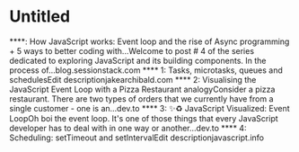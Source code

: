 # Untitled

****: How JavaScript works: Event loop and the rise of Async programming + 5 ways to better coding with…Welcome to post # 4 of the series dedicated to exploring JavaScript and its building components. In the process of…blog.sessionstack.com
**** 1: Tasks, microtasks, queues and schedulesEdit descriptionjakearchibald.com
**** 2: Visualising the JavaScript Event Loop with a Pizza Restaurant analogyConsider a pizza restaurant. There are two types of orders that we currently have from a single customer - one is an…dev.to
**** 3: ✨♻️ JavaScript Visualized: Event LoopOh boi the event loop. It's one of those things that every JavaScript developer has to deal with in one way or another…dev.to
**** 4: Scheduling: setTimeout and setIntervalEdit descriptionjavascript.info
